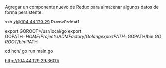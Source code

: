 Agregar un componente nuevo de Redux para almacenar algunos datos de forma persistente.

ssh xj@104.44.129.29
Passw0rddat1..

export GOROOT=/usr/local/go
export GOPATH=$HOME/Projects/ADMFactory/Golang
export PATH=$GOPATH/bin:$GOROOT/bin:$PATH

cd hcn/
go run main.go

http://104.44.129.29:3600/
